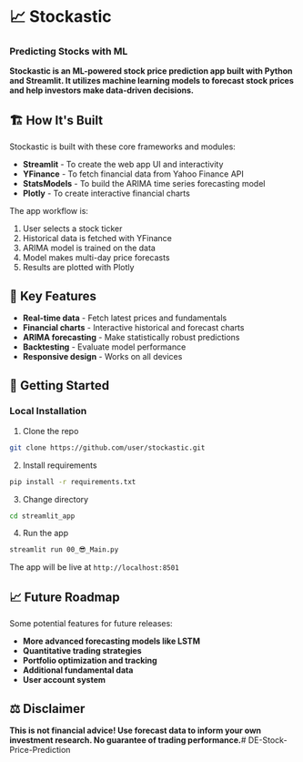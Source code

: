# 📈 **Stockastic**
### **Predicting Stocks with ML**

**Stockastic is an ML-powered stock price prediction app built with Python and Streamlit. It utilizes machine learning models to forecast stock prices and help investors make data-driven decisions.**

## 🏗️ **How It's Built**

Stockastic is built with these core frameworks and modules:

- **Streamlit** - To create the web app UI and interactivity 
- **YFinance** - To fetch financial data from Yahoo Finance API
- **StatsModels** - To build the ARIMA time series forecasting model
- **Plotly** - To create interactive financial charts

The app workflow is:

1. User selects a stock ticker
2. Historical data is fetched with YFinance
3. ARIMA model is trained on the data 
4. Model makes multi-day price forecasts
5. Results are plotted with Plotly

## 🎯 **Key Features**

- **Real-time data** - Fetch latest prices and fundamentals 
- **Financial charts** - Interactive historical and forecast charts
- **ARIMA forecasting** - Make statistically robust predictions
- **Backtesting** - Evaluate model performance
- **Responsive design** - Works on all devices

## 🚀 **Getting Started**

### **Local Installation**

1. Clone the repo

```bash
git clone https://github.com/user/stockastic.git
```

2. Install requirements

```bash
pip install -r requirements.txt
```

3. Change directory
```bash
cd streamlit_app
```

4. Run the app

```bash
streamlit run 00_😎_Main.py
```

The app will be live at ```http://localhost:8501```

## 📈 **Future Roadmap**

Some potential features for future releases:

- **More advanced forecasting models like LSTM**
- **Quantitative trading strategies**
- **Portfolio optimization and tracking**
- **Additional fundamental data**
- **User account system**

## **⚖️ Disclaimer**
**This is not financial advice! Use forecast data to inform your own investment research. No guarantee of trading performance.**# DE-Stock-Price-Prediction
